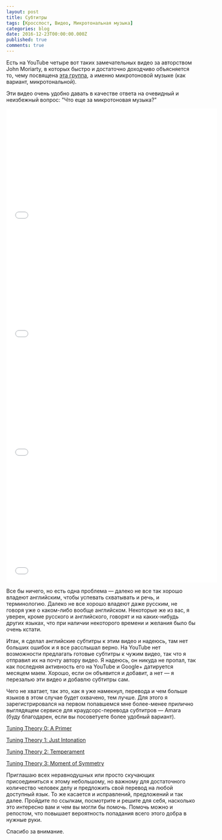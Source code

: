 ```yaml
---
layout: post
title: Субтитры
tags: [Кросспост, Видео, Микротональная музыка]
categories: blog
date: 2016-12-23T00:00:00.000Z
published: true
comments: true
---
```

Есть на YouTube четыре вот таких замечательных видео за авторством John Moriarty, в которых быстро и достаточно доходчиво объясняется то, чему посвящена [эта группа](https://vk.com/xenharmony), а именно микротоновой музыке (как вариант, микротональной).

Эти видео очень удобно давать в качестве ответа на очевидный и неизбежный вопрос: "Что еще за микротоновая музыка?"

<iframe width="560" height="315" src="//www.youtube.com/embed/DB2aHGW45fY" frameborder="0"> </iframe>

<iframe width="560" height="315" src="//www.youtube.com/embed/S7YRYm-trAs" frameborder="0"> </iframe>

<iframe width="560" height="315" src="//www.youtube.com/embed/ZoAuVgndmbU" frameborder="0"> </iframe>

<iframe width="560" height="315" src="//www.youtube.com/embed/KwOdsHc4h7s" frameborder="0"> </iframe>

Все бы ничего, но есть одна проблема — далеко не все так хорошо владеют английским, чтобы успевать схватывать и речь, и терминологию. Далеко не все хорошо владеют даже русским, не говоря уже о каком-либо вообще английском.
Некоторые же из вас, я уверен, кроме русского и английского, говорят и на каких-нибудь других языках, что при наличии некоторого времени и желания было бы очень кстати.

Итак, я сделал английские субтитры к этим видео и надеюсь, там нет больших ошибок и я все расслышал верно. На YouTube нет возможности предлагать готовые субтитры к чужим видео, так что я отправил их на почту автору видео. Я надеюсь, он никуда не пропал, так как последняя активность его на YouTube и Google+ датируется месяцем маем.
Хорошо, если он объявится и добавит, а нет — я перезалью эти видео и добавлю субтитры сам.

Чего не хватает, так это, как я уже намекнул, перевода и чем больше языков в этом случае будет охвачено, тем лучше.
Для этого я зарегистрировался на первом попавшемся мне более-менее прилично выглядящем сервисе для краудсорс-перевода субтитров — Amara (буду благодарен, если вы посоветуете более удобный вариант).

[Tuning Theory 0: A Primer](http://amara.org/ru/videos/0CppfQ2mXIWx/info/tuning-theory-0-a-primer-microtonal-theory/)

[Tuning Theory 1: Just Intonation](http://amara.org/ru/videos/Bn7RXzYNr3sD/info/tuning-theory-1-just-intonation-microtonal-theory/)

[Tuning Theory 2: Temperament](http://amara.org/ru/videos/9TkbYhvWhbiT/info/tuning-theory-2-temperament-microtonal-theory/)

[Tuning Theory 3: Moment of Symmetry](http://amara.org/ru/videos/4vzi4ooqivR7/info/tuning-theory-3-moment-of-symmetry-microtonal-theory/)

Приглашаю всех неравнодушных или просто скучающих присоединиться к этому небольшому, но важному для достаточного количество человек делу и предложить свой перевод на любой доступный язык.
То же касается и исправлений, предложений и так далее. Пройдите по ссылкам, посмотрите и решите для себя, насколько это интересно вам и чем вы могли бы помочь.
Помочь можно и репостом, что повышает вероятность попадания всего этого добра в нужные руки.

Спасибо за внимание.
